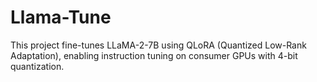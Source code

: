 # Llama-Tune
This project fine-tunes LLaMA-2-7B using QLoRA (Quantized Low-Rank Adaptation), enabling instruction tuning on consumer GPUs with 4-bit quantization.
